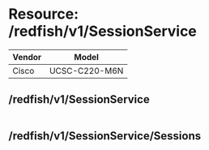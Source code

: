 # Resource: /redfish/v1/SessionService

Vendor | Model
--- | ---
Cisco | UCSC-C220-M6N

## /redfish/v1/SessionService

```
```

## /redfish/v1/SessionService/Sessions

```
```

